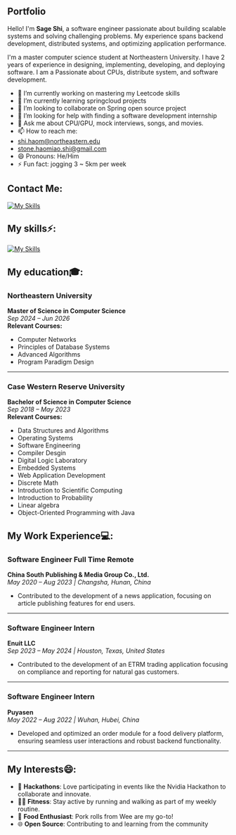 ## Portfolio

Hello! I'm **Sage Shi**, a software engineer passionate about building scalable systems and solving challenging problems. My experience spans backend development, distributed systems, and optimizing application performance.

I'm a master computer science student at Northeastern University. I have 2 years of experience in designing, implementing, developing, and deploying software. I am a Passionate about CPUs, distribute system, and software development.

- 🔭 I’m currently working on mastering my Leetcode skills 
- 🌱 I’m currently learning springcloud projects
- 👯 I’m looking to collaborate on Spring open source project
- 🤔 I’m looking for help with finding a software development internship
- 💬 Ask me about CPU/GPU, mock interviews, songs, and movies. 
- 📫 How to reach me:
- shi.haom@northeastern.edu
- stone.haomiao.shi@gmail.com
- 😄 Pronouns: He/Him
- ⚡ Fun fact: jogging 3 ~ 5km per week

## Contact Me:
[![My Skills](https://skillicons.dev/icons?i=linkedin)](https://www.linkedin.com/in/stoneshi2000/)

## My skills⚡:
[![My Skills](https://skillicons.dev/icons?i=java,py,dotnet,aws,gcp,react,mysql,redis,ts,mongodb,docker,jenkins&perline=6)](https://skillicons.dev)


## My education🎓:
### **Northeastern University**
**Master of Science in Computer Science**  
_Sep 2024 – Jun 2026_  
**Relevant Courses:**
- Computer Networks
- Principles of Database Systems
- Advanced Algorithms
- Program Paradigm Design
---

### **Case Western Reserve University**  
**Bachelor of Science in Computer Science**  
_Sep 2018 – May 2023_  
**Relevant Courses:**
- Data Structures and Algorithms
- Operating Systems
- Software Engineering
- Compiler Desgin
- Digital Logic Laboratory
- Embedded Systems
- Web Application Development
- Discrete Math
- Introduction to Scientific Computing
- Introduction to Probability
- Linear algebra
- Object-Oriented Programming with Java


## My Work Experience💻:

### **Software Engineer Full Time Remote**  
**China South Publishing & Media Group Co., Ltd.**  
_May 2020 – Aug 2023 | Changsha, Hunan, China_

- Contributed to the development of a news application, focusing on article publishing features for end users.



---

### **Software Engineer Intern**  
**Enuit LLC**  
_Sep 2023 – May 2024 | Houston, Texas, United States_

- Contributed to the development of an ETRM trading application focusing on compliance and reporting for natural gas customers.



---

### **Software Engineer Intern**  
**Puyasen**  
_May 2022 – Aug 2022 | Wuhan, Hubei, China_

- Developed and optimized an order module for a food delivery platform, ensuring seamless user interactions and robust backend functionality.


---


## My Interests😄:
- 🚀 **Hackathons**: Love participating in events like the Nvidia Hackathon to collaborate and innovate.  
- 🏃‍♂️ **Fitness**: Stay active by running and walking as part of my weekly routine.  
- 🍱 **Food Enthusiast**: Pork rolls from Wee are my go-to!  
- 🌐 **Open Source**: Contributing to and learning from the community









<!--
**stone-coding/stone-coding** is a ✨ _special_ ✨ repository because its `README.md` (this file) appears on your GitHub profile.

Here are some ideas to get you started:

- 🔭 I’m currently working on ...
- 🌱 I’m currently learning ...
- 👯 I’m looking to collaborate on ...
- 🤔 I’m looking for help with ...
- 💬 Ask me about ...
- 📫 How to reach me: ...
- 😄 Pronouns: ...
- ⚡ Fun fact: ...
-->

